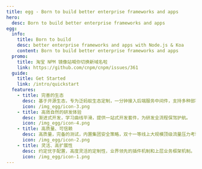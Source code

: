 ```yaml
---
title: egg - Born to build better enterprise frameworks and apps
hero:
  desc: Born to build better enterprise frameworks and apps
egg:  
  info:
    title: Born to build
    desc: better enterprise frameworks and apps with Node.js & Koa
    content: Born to build better enterprise frameworks and apps
  promo:
    title: 淘宝 NPM 镜像站喊你切换新域名啦
    link: https://github.com/cnpm/cnpm/issues/361
  guide: 
    title: Get Started
    link: /intro/quickstart    
  features:
    - title: 完善的生态
      desc: 基于开源生态，专为泛蚂蚁生态定制，一分钟接入后端服务中间件，支持多种部署环境。
      icon: /img_egg/icon-3.png
    - title: 高效自然的研发体验
      desc: 渐进式开发，学习曲线平滑，提供一站式开发套件，为研发全流程保驾护航。
      icon: /img_egg/icon-4.png
    - title: 高质量、可信赖
      desc: 高质量，完备的测试，内置集团安全策略，双十一等线上大规模顶级流量压力考验。
      icon: /img_egg/icon-2.png
    - title: 灵活、高扩展性
      desc: 约定优于配置，高度灵活的定制性，业界领先的插件机制和上层业务框架机制。
      icon: /img_egg/icon-1.png  
---
```

